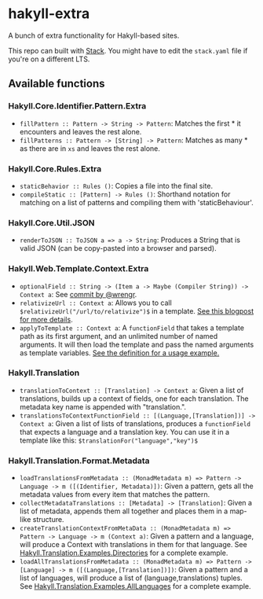 # hakyll-extra
A bunch of extra functionality for Hakyll-based sites.

This repo can built with [Stack](https://github.com/commercialhaskell/stack#readme). You might have to edit the `stack.yaml` file if you're on a different LTS.

## Available functions

### Hakyll.Core.Identifier.Pattern.Extra

* `fillPattern :: Pattern -> String -> Pattern`: Matches the first * it encounters and leaves the rest alone.
* `fillPatterns :: Pattern -> [String] -> Pattern`: Matches as many * as there are in `xs` and leaves the rest alone.

### Hakyll.Core.Rules.Extra

* `staticBehavior :: Rules ()`: Copies a file into the final site.
* `compileStatic :: [Pattern] -> Rules ()`: Shorthand notation for matching on a list of patterns and compiling them with 'staticBehaviour'.

### Hakyll.Core.Util.JSON

* `renderToJSON :: ToJSON a => a -> String`: Produces a String that is valid JSON (can be copy-pasted into a browser and parsed).

### Hakyll.Web.Template.Context.Extra

* `optionalField :: String -> (Item a -> Maybe (Compiler String)) -> Context a`: See [commit by @wrengr](https://github.com/wrengr/hakyll/commit/558bc6d1efe86dc9ad501eaa100c0af020e2ef2a).
* `relativizeUrl :: Context a`: Allows you to call `$relativizeUrl("/url/to/relativize")$` in a template. [See this blogpost for more details](http://beerendlauwers.be/posts/2015-09-21-hakylls-functionfield.html).
* `applyToTemplate :: Context a`: A `functionField` that takes a template path as its first argument, and an unlimited number of named arguments. It will then load the template and pass the named arguments as template variables. [See the definition for a usage example.](https://github.com/beerendlauwers/hakyll-extra/blob/master/src/Hakyll/Web/Template/Context/Extra.hs)

### Hakyll.Translation

* `translationToContext :: [Translation] -> Context a`: Given a list of translations, builds up a context of fields, one for each translation. The metadata key name is appended with "translation.".
* `translationsToContextFunctionField :: [(Language,[Translation])] -> Context a`: Given a list of lists of translations, produces a `functionField` that expects a language and a translation key. You can use it in a template like this: `$translationFor("language","key")$`

### Hakyll.Translation.Format.Metadata

* `loadTranslationsFromMetadata :: (MonadMetadata m) => Pattern -> Language -> m ([(Identifier, Metadata)])`: Given a pattern, gets all the metadata values from every item that matches the pattern.
*  `collectMetadataTranslations :: [Metadata] -> [Translation]`: Given a list of metadata, appends them all together and places them in a map-like structure.
*  `createTranslationContextFromMetaData :: (MonadMetadata m) => Pattern -> Language -> m (Context a)`: Given a pattern and a language, will produce a Context with translations in them for that language. See [Hakyll.Translation.Examples.Directories](https://github.com/beerendlauwers/hakyll-extra/blob/master/src/Hakyll/Translation/Examples/Directories.hs) for a complete example.
*  `loadAllTranslationsFromMetadata :: (MonadMetadata m) => Pattern -> [Language] -> m ([(Language,[Translation])])`: Given a pattern and a list of languages, will produce a list of (language,translations) tuples. See [Hakyll.Translation.Examples.AllLanguages](https://github.com/beerendlauwers/hakyll-extra/blob/master/src/Hakyll/Translation/Examples/AllLanguages.hs) for a complete example.
